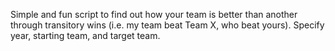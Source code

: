 Simple and fun script to find out how your team is better than another through transitory wins (i.e. my team beat Team X, who beat yours). Specify year, starting team, and target team.
